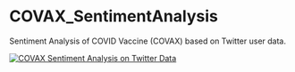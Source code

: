 # COVAX_SentimentAnalysis
Sentiment Analysis of COVID Vaccine (COVAX) based on Twitter user data.

<div class='tableauPlaceholder' id='viz1625689429131' style='position: relative'><noscript><a href='#'><img alt='COVAX Sentiment Analysis on Twitter Data ' src='https:&#47;&#47;public.tableau.com&#47;static&#47;images&#47;CO&#47;COVAXSentimentAnalysisonTwitterData&#47;DashboardWide&#47;1_rss.png' style='border: none' /></a></noscript><object class='tableauViz'  style='display:none;'><param name='host_url' value='https%3A%2F%2Fpublic.tableau.com%2F' /> <param name='embed_code_version' value='3' /> <param name='site_root' value='' /><param name='name' value='COVAXSentimentAnalysisonTwitterData&#47;DashboardWide' /><param name='tabs' value='no' /><param name='toolbar' value='yes' /><param name='static_image' value='https:&#47;&#47;public.tableau.com&#47;static&#47;images&#47;CO&#47;COVAXSentimentAnalysisonTwitterData&#47;DashboardWide&#47;1.png' /> <param name='animate_transition' value='yes' /><param name='display_static_image' value='yes' /><param name='display_spinner' value='yes' /><param name='display_overlay' value='yes' /><param name='display_count' value='yes' /><param name='language' value='en-US' /></object></div>                <script type='text/javascript'>                    var divElement = document.getElementById('viz1625689429131');                    var vizElement = divElement.getElementsByTagName('object')[0];                    vizElement.style.width='1900px';vizElement.style.height='1427px';                    var scriptElement = document.createElement('script');                    scriptElement.src = 'https://public.tableau.com/javascripts/api/viz_v1.js';                    vizElement.parentNode.insertBefore(scriptElement, vizElement);                </script>
